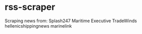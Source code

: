 # rss-scraper
Scraping news from:
Splash247
Maritime Executive
TradeWinds
hellenicshippingnews
marinelink
